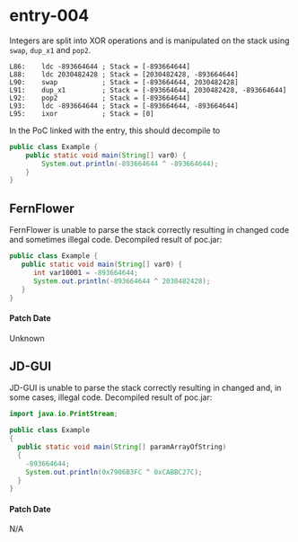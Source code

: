 # entry-004
Integers are split into XOR operations and is manipulated on the stack using `swap`, `dup_x1` and
`pop2`.

```
L86:    ldc -893664644 ; Stack = [-893664644]
L88:    ldc 2030482428 ; Stack = [2030482428, -893664644]
L90:    swap           ; Stack = [-893664644, 2030482428]
L91:    dup_x1         ; Stack = [-893664644, 2030482428, -893664644]
L92:    pop2           ; Stack = [-893664644]
L93:    ldc -893664644 ; Stack = [-893664644, -893664644]
L95:    ixor           ; Stack = [0]
```
In the PoC linked with the entry, this should decompile to
```java
public class Example {
    public static void main(String[] var0) {
        System.out.println(-893664644 ^ -893664644);
    }
}
```

## FernFlower
FernFlower is unable to parse the stack correctly resulting in changed code and sometimes illegal
code. Decompiled result of poc.jar:
```java
public class Example {
   public static void main(String[] var0) {
      int var10001 = -893664644;
      System.out.println(-893664644 ^ 2030482428);
   }
}
```

#### Patch Date
Unknown

## JD-GUI
JD-GUI is unable to parse the stack correctly resulting in changed and, in some cases, illegal code. Decompiled result of poc.jar:
```java
import java.io.PrintStream;

public class Example
{
  public static void main(String[] paramArrayOfString)
  {
    -893664644;
    System.out.println(0x7906B3FC ^ 0xCABBC27C);
  }
}
```

#### Patch Date
N/A